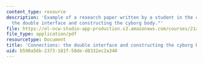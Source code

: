 ```yaml
---
content_type: resource
description: 'Example of a research paper written by a student in the course: "Connections:
  the double interface and constructing the cyborg body."'
file: https://ol-ocw-studio-app-production.s3.amazonaws.com/courses/21a-850j-the-anthropology-of-cybercultures-spring-2009/b590a56b2373181f58ded8332ec2a340_MIT21A_850Js09_sw01.pdf
file_type: application/pdf
resourcetype: Document
title: 'Connections: the double interface and constructing the cyborg body'
uid: b590a56b-2373-181f-58de-d8332ec2a340
---
```

